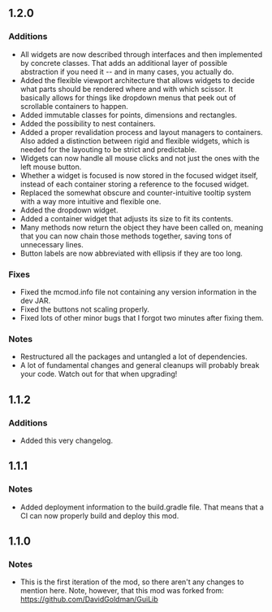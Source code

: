 1.2.0
-----

### Additions
* All widgets are now described through interfaces and then implemented by concrete classes. That adds an additional layer of possible abstraction if you need it -- and in many cases, you actually do.
* Added the flexible viewport architecture that allows widgets to decide what parts should be rendered where and with which scissor. It basically allows for things like dropdown menus that peek out of scrollable containers to happen.
* Added immutable classes for points, dimensions and rectangles.
* Added the possibility to nest containers.
* Added a proper revalidation process and layout managers to containers. Also added a distinction between rigid and flexible widgets, which is needed for the layouting to be strict and predictable.
* Widgets can now handle all mouse clicks and not just the ones with the left mouse button.
* Whether a widget is focused is now stored in the focused widget itself, instead of each container storing a reference to the focused widget.
* Replaced the somewhat obscure and counter-intuitive tooltip system with a way more intuitive and flexible one.
* Added the dropdown widget.
* Added a container widget that adjusts its size to fit its contents.
* Many methods now return the object they have been called on, meaning that you can now chain those methods together, saving tons of unnecessary lines.
* Button labels are now abbreviated with ellipsis if they are too long.

### Fixes
* Fixed the mcmod.info file not containing any version information in the dev JAR.
* Fixed the buttons not scaling properly.
* Fixed lots of other minor bugs that I forgot two minutes after fixing them.

### Notes
* Restructured all the packages and untangled a lot of dependencies.
* A lot of fundamental changes and general cleanups will probably break your code. Watch out for that when upgrading!

1.1.2
-----

### Additions
* Added this very changelog.

1.1.1
-----

### Notes
* Added deployment information to the build.gradle file. That means that a CI can now properly build and deploy this mod.

1.1.0
-----

### Notes
* This is the first iteration of the mod, so there aren't any changes to mention here. Note, however, that this mod was forked from: https://github.com/DavidGoldman/GuiLib
